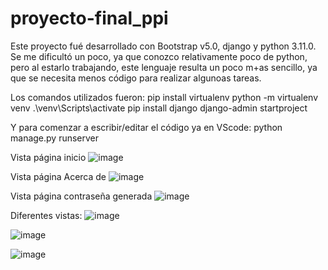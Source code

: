 # proyecto-final_ppi

Este proyecto fué desarrollado con Bootstrap v5.0, django y python 3.11.0.
Se me dificultó un poco, ya que conozco relativamente poco de python, pero al estarlo trabajando, este lenguaje resulta un poco m+as sencillo, ya que se necesita menos código
para realizar algunoas tareas.

Los comandos utilizados fueron:
pip install virtualenv
python -m virtualenv venv
.\venv\Scripts\activate
pip install django
django-admin startproject

Y para comenzar a escribir/editar el código ya en VScode:
python manage.py runserver

Vista página inicio
![image](https://user-images.githubusercontent.com/70908270/205816210-ddecf4ff-ba35-4bdd-a80a-0a1fe98319a6.png)

Vista página Acerca de
![image](https://user-images.githubusercontent.com/70908270/205816536-6825a0e3-c8bb-4e71-ac1d-201be0c9e92b.png)

Vista página contraseña generada
![image](https://user-images.githubusercontent.com/70908270/205816621-8f47277f-af69-49f5-83d8-917a8402cedb.png)

Diferentes vistas:
![image](https://user-images.githubusercontent.com/70908270/205816866-600f09ec-bc93-48c5-b285-9a42f9a32e78.png)

![image](https://user-images.githubusercontent.com/70908270/205816975-624e8291-01ba-4b98-bee4-39fcb8364030.png)


![image](https://user-images.githubusercontent.com/70908270/205816921-7aade0ab-0358-4a98-a21d-dd4bf6610191.png)
